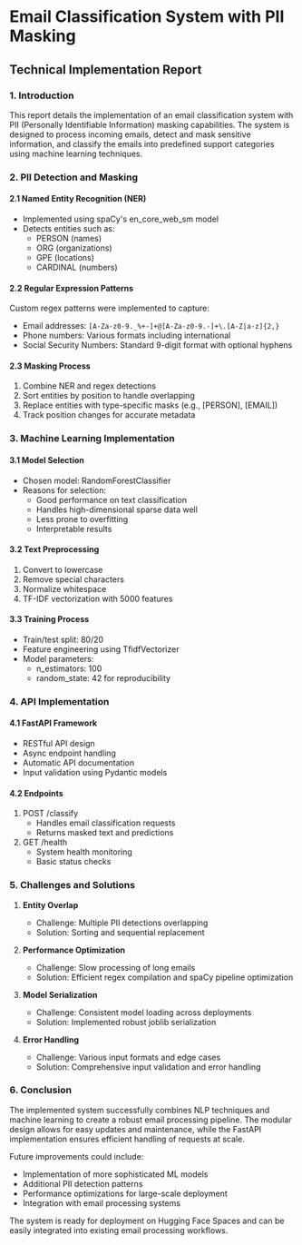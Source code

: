 # Email Classification System with PII Masking
## Technical Implementation Report

### 1. Introduction

This report details the implementation of an email classification system with PII (Personally Identifiable Information) masking capabilities. The system is designed to process incoming emails, detect and mask sensitive information, and classify the emails into predefined support categories using machine learning techniques.

### 2. PII Detection and Masking

#### 2.1 Named Entity Recognition (NER)
- Implemented using spaCy's en_core_web_sm model
- Detects entities such as:
  - PERSON (names)
  - ORG (organizations)
  - GPE (locations)
  - CARDINAL (numbers)

#### 2.2 Regular Expression Patterns
Custom regex patterns were implemented to capture:
- Email addresses: `[A-Za-z0-9._%+-]+@[A-Za-z0-9.-]+\.[A-Z|a-z]{2,}`
- Phone numbers: Various formats including international
- Social Security Numbers: Standard 9-digit format with optional hyphens

#### 2.3 Masking Process
1. Combine NER and regex detections
2. Sort entities by position to handle overlapping
3. Replace entities with type-specific masks (e.g., [PERSON], [EMAIL])
4. Track position changes for accurate metadata

### 3. Machine Learning Implementation

#### 3.1 Model Selection
- Chosen model: RandomForestClassifier
- Reasons for selection:
  - Good performance on text classification
  - Handles high-dimensional sparse data well
  - Less prone to overfitting
  - Interpretable results

#### 3.2 Text Preprocessing
1. Convert to lowercase
2. Remove special characters
3. Normalize whitespace
4. TF-IDF vectorization with 5000 features

#### 3.3 Training Process
- Train/test split: 80/20
- Feature engineering using TfidfVectorizer
- Model parameters:
  - n_estimators: 100
  - random_state: 42 for reproducibility

### 4. API Implementation

#### 4.1 FastAPI Framework
- RESTful API design
- Async endpoint handling
- Automatic API documentation
- Input validation using Pydantic models

#### 4.2 Endpoints
1. POST /classify
   - Handles email classification requests
   - Returns masked text and predictions
2. GET /health
   - System health monitoring
   - Basic status checks

### 5. Challenges and Solutions

1. **Entity Overlap**
   - Challenge: Multiple PII detections overlapping
   - Solution: Sorting and sequential replacement

2. **Performance Optimization**
   - Challenge: Slow processing of long emails
   - Solution: Efficient regex compilation and spaCy pipeline optimization

3. **Model Serialization**
   - Challenge: Consistent model loading across deployments
   - Solution: Implemented robust joblib serialization

4. **Error Handling**
   - Challenge: Various input formats and edge cases
   - Solution: Comprehensive input validation and error handling

### 6. Conclusion

The implemented system successfully combines NLP techniques and machine learning to create a robust email processing pipeline. The modular design allows for easy updates and maintenance, while the FastAPI implementation ensures efficient handling of requests at scale.

Future improvements could include:
- Implementation of more sophisticated ML models
- Additional PII detection patterns
- Performance optimizations for large-scale deployment
- Integration with email processing systems

The system is ready for deployment on Hugging Face Spaces and can be easily integrated into existing email processing workflows.